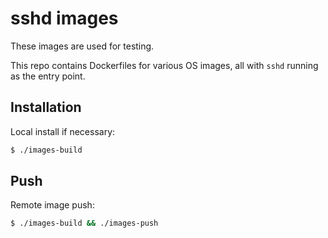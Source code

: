 # sshd images

These images are used for testing.

This repo contains Dockerfiles for various OS images, all with `sshd`
running as the entry point.


## Installation

Local install if necessary:

```sh
$ ./images-build
```


## Push

Remote image push:
```sh
$ ./images-build && ./images-push
```
